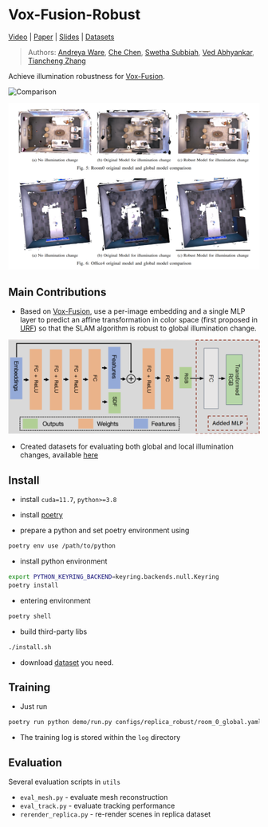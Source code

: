 # Vox-Fusion-Robust

[Video](https://www.youtube.com/watch?v=E9kn_qwEzfA&ab_channel=AndreyaWare) | [Paper](https://drive.google.com/file/d/1DKRFzjHZBsu_UYY4IjszWxFycgD7WR3E) | [Slides](https://docs.google.com/presentation/d/1HlGjRGT5xJ6_w2D3prLMUajnn-evIoLD_O9d5YVoMMg) | [Datasets](https://drive.google.com/drive/folders/1DLFd3-eh3-RLGudyh_DqBgU33rEvdAzT)

> Authors: [Andreya Ware](https://github.com/andreyaW), [Che Chen](https://github.com/TomCC7), [Swetha Subbiah](https://github.com/sswetha565), [Ved Abhyankar](https://github.com/VedAbhyankar), [Tiancheng Zhang](https://github.com/zhangtc-105)

Achieve illumination robustness for [Vox-Fusion](https://yangxingrui.com/vox-fusion/).

![Comparison](./assets/comparison.gif)

![result](./assets/result.png)



## Main Contributions

+ Based on [Vox-Fusion](https://yangxingrui.com/vox-fusion/), use a per-image embedding and a single MLP layer to predict an affine transformation in color space (first proposed in [URF](https://urban-radiance-fields.github.io/)) so that the SLAM algorithm is robust to global illumination change.

![decoder](./assets/decoder.png)

+ Created datasets for evaluating both global and local illumination changes, available [here](https://drive.google.com/drive/folders/1DLFd3-eh3-RLGudyh_DqBgU33rEvdAzT)



## Install

+ install `cuda=11.7`, `python>=3.8`

+ install [poetry](https://python-poetry.org/docs/)
+ prepare a python and set poetry environment using

```bash
poetry env use /path/to/python
```

+ install python environment

```bash
export PYTHON_KEYRING_BACKEND=keyring.backends.null.Keyring
poetry install
```

+ entering environment

```bash
poetry shell
```

+ build third-party libs

```bash
./install.sh
```

+ download [dataset](https://drive.google.com/drive/folders/1DLFd3-eh3-RLGudyh_DqBgU33rEvdAzT) you need.



## Training

+ Just run

```bash
poetry run python demo/run.py configs/replica_robust/room_0_global.yaml
```

+ The training log is stored within the `log` directory



## Evaluation

Several evaluation scripts in `utils`

+ `eval_mesh.py` - evaluate mesh reconstruction
+ `eval_track.py`  - evaluate tracking performance
+ `rerender_replica.py` - re-render scenes in replica dataset
